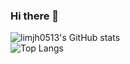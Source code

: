 ### Hi there 👋
![limjh0513's GitHub stats](https://github-readme-stats.vercel.app/api?username=limjh0513&show_icons=true&count_private=true)  
![Top Langs](https://github-readme-stats.vercel.app/api/top-langs/?username=limjh0513&layout=compact)

<!--
**limjh0513/limjh0513** is a ✨ _special_ ✨ repository because its `README.md` (this file) appears on your GitHub profile.

Here are some ideas to get you started:

- 🔭 I’m currently working on ...
- 🌱 I’m currently learning ...
- 👯 I’m looking to collaborate on ...
- 🤔 I’m looking for help with ...
- 💬 Ask me about ...
- 📫 How to reach me: ...
- 😄 Pronouns: ...
- ⚡ Fun fact: ...
-->
